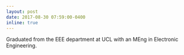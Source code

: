 ```yaml
---
layout: post
date: 2017-08-30 07:59:00-0400
inline: true
---
```

Graduated from the EEE department at UCL with an MEng in Electronic Engineering.
